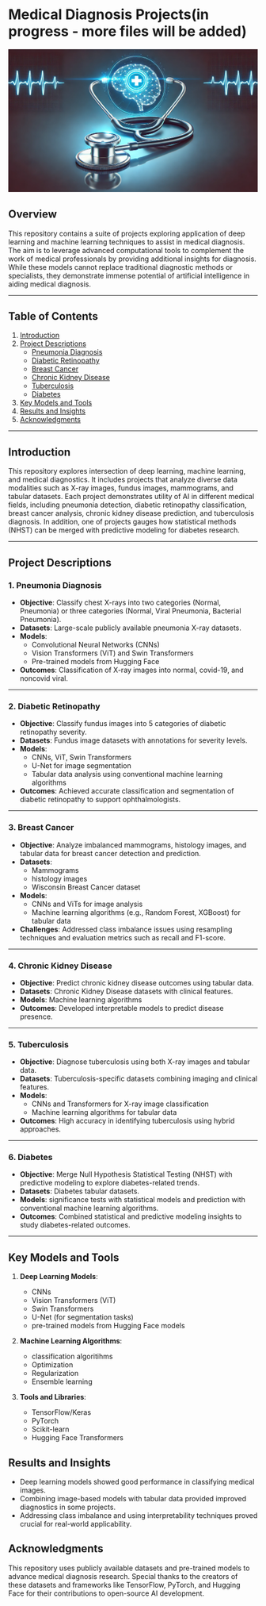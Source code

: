 # Medical Diagnosis Projects(in progress - more files will be added)
![Medical Diagnosis Projects Banner](medAI.png)

## Overview

This repository contains a suite of projects exploring application of deep learning and machine learning techniques to assist in medical diagnosis. The aim is to leverage advanced computational tools to complement the work of medical professionals by providing additional insights for diagnosis. While these models cannot replace traditional diagnostic methods or specialists, they demonstrate immense potential of artificial intelligence in aiding medical diagnosis.

---

## Table of Contents

1. [Introduction](#introduction)
2. [Project Descriptions](#project-descriptions)
   - [Pneumonia Diagnosis](#1-pneumonia-diagnosis)
   - [Diabetic Retinopathy](#2-diabetic-retinopathy)
   - [Breast Cancer](#3-breast-cancer)
   - [Chronic Kidney Disease](#4-chronic-kidney-disease)
   - [Tuberculosis](#5-tuberculosis)
   - [Diabetes](#6-diabetes)
3. [Key Models and Tools](#key-models-and-tools)
4. [Results and Insights](#results-and-insights)
5. [Acknowledgments](#acknowledgments)

---

## Introduction

This repository explores intersection of deep learning, machine learning, and medical diagnostics. It includes projects that analyze diverse data modalities such as X-ray images, fundus images, mammograms, and tabular datasets. Each project demonstrates utility of AI in different medical fields, including pneumonia detection, diabetic retinopathy classification, breast cancer analysis, chronic kidney disease prediction, and tuberculosis diagnosis. In addition, one of projects gauges how statistical methods (NHST) can be merged with predictive modeling for diabetes research.

---

## Project Descriptions

### 1. Pneumonia Diagnosis
- **Objective**: Classify chest X-rays into two categories (Normal, Pneumonia) or three categories (Normal, Viral Pneumonia, Bacterial Pneumonia).
- **Datasets**: Large-scale publicly available pneumonia X-ray datasets.
- **Models**: 
  - Convolutional Neural Networks (CNNs)
  - Vision Transformers (ViT) and Swin Transformers
  - Pre-trained models from Hugging Face
- **Outcomes**: Classification of X-ray images into normal, covid-19, and noncovid viral.

---

### 2. Diabetic Retinopathy
- **Objective**: Classify fundus images into 5 categories of diabetic retinopathy severity.
- **Datasets**: Fundus image datasets with annotations for severity levels.
- **Models**:
  - CNNs, ViT, Swin Transformers
  - U-Net for image segmentation
  - Tabular data analysis using conventional machine learning algorithms
- **Outcomes**: Achieved accurate classification and segmentation of diabetic retinopathy to support ophthalmologists.

---

### 3. Breast Cancer
- **Objective**: Analyze imbalanced mammograms, histology images, and tabular data for breast cancer detection and prediction.
- **Datasets**: 
  - Mammograms
  - histology images
  - Wisconsin Breast Cancer dataset
- **Models**:
  - CNNs and ViTs for image analysis
  - Machine learning algorithms (e.g., Random Forest, XGBoost) for tabular data
- **Challenges**: Addressed class imbalance issues using resampling techniques and evaluation metrics such as recall and F1-score.

---

### 4. Chronic Kidney Disease
- **Objective**: Predict chronic kidney disease outcomes using tabular data.
- **Datasets**: Chronic Kidney Disease datasets with clinical features.
- **Models**: Machine learning algorithms 
- **Outcomes**: Developed interpretable models to predict disease presence.

---

### 5. Tuberculosis
- **Objective**: Diagnose tuberculosis using both X-ray images and tabular data.
- **Datasets**: Tuberculosis-specific datasets combining imaging and clinical features.
- **Models**:
  - CNNs and Transformers for X-ray image classification
  - Machine learning algorithms for tabular data
- **Outcomes**: High accuracy in identifying tuberculosis using hybrid approaches.

---

### 6. Diabetes
- **Objective**: Merge Null Hypothesis Statistical Testing (NHST) with predictive modeling to explore diabetes-related trends.
- **Datasets**: Diabetes tabular datasets.
- **Models**: significance tests with statistical models and prediction with conventional machine learning algorithms.
- **Outcomes**: Combined statistical and predictive modeling insights to study diabetes-related outcomes.

---

## Key Models and Tools

1. **Deep Learning Models**:
   - CNNs
   - Vision Transformers (ViT)
   - Swin Transformers
   - U-Net (for segmentation tasks)
   - pre-trained models from Hugging Face models 

2. **Machine Learning Algorithms**:
   - classification algoritihms 
   - Optimization
   - Regularization
   - Ensemble learning

3. **Tools and Libraries**:
   - TensorFlow/Keras
   - PyTorch
   - Scikit-learn
   - Hugging Face Transformers

## Results and Insights
- Deep learning models showed good performance in classifying medical images.
- Combining image-based models with tabular data provided improved diagnostics in some projects.
- Addressing class imbalance and using interpretability techniques proved crucial for real-world applicability.

## Acknowledgments
This repository uses publicly available datasets and pre-trained models to advance medical diagnosis research. Special thanks to the creators of these datasets and frameworks like TensorFlow, PyTorch, and Hugging Face for their contributions to open-source AI development.
